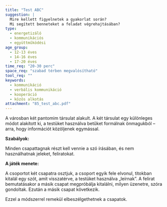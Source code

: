 ```yaml
---
title: "Test ABC"
suggestion: | 
  Mire kellett figyelnetek a gyakorlat során?
  Mi segített benneteket a feladat végrehajtásában?
type:
  - energetizáló
  - kommunikációs
  - együttműködési
age_group:
  - 12-13 éves
  - 14-16 éves
  - 17-20 éves
time_req: "20-30 perc"
space_req: "szabad térben megvalósítható"
tool_req: ""
keywords: 
  - kommunikáció
  - verbális kommunikáció
  - kooperáció
  - közös alkotás
attachment: "85_test_abc.pdf"
---
```


A városban két pantomim társulat alakult. A két társulat egy különleges módot alakított ki, a testüket használva betűket formálnak önmagukból – arra, hogy információt közöljenek egymással.

 **Szabályok:**

Minden csapattagnak részt kell vennie a szó írásában, és nem használhatnak jeleket, feliratokat.

 **A játék menete:**

A csoportot két csapatra osztjuk, a csoport egyik fele elvonul, titokban kitalál egy szót, amit visszatérve, a testüket használva „leírnak”. A felirat bemutatásakor a másik csapat megpróbálja kitalálni, milyen üzenetre, szóra gondoltak. Ezután a másik csapat következik.

Ezzel a módszerrel remekül elbeszélgethetnek a csapatok.
  
  
